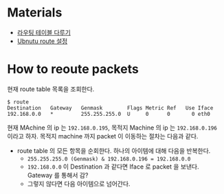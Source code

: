 # Materials

* [라우팅 테이블 다루기](https://thebook.io/006718/part01/ch03/06/02/)
* [Ubnutu route 설정](https://xmlangel.github.io/ubuntu-route/)

# How to reoute packets

현재 route table 목록을 조회한다.

```
$ route
Destination   Gateway   Genmask        Flags Metric Ref   Use Iface
192.168.0.0   *         255.255.255.0  U     0      0       0 eth0
```

현재 MAchine 의 ip 는 `192.168.0.195`, 목적지 Machine 의 ip 는 `192.168.0.196` 이라고 하자. 목적지 machine 까지 packet 이 이동하는 절차는 다음과 같다.

* route table 의 모든 항목을 순회한다. 하나의 아이템에 대해 다음을 반복한다.
  * `255.255.255.0 (Genmask) & 192.168.0.196 = 192.168.0.0`
  * `192.168.0.0` 이 Destination 과 같다면 Iface 로 packet 을 보낸다. Gateway 를 통해서 감?
  * 그렇지 않다면 다음 아이템으로 넘어간다.
